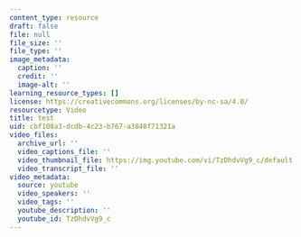```yaml
---
content_type: resource
draft: false
file: null
file_size: ''
file_type: ''
image_metadata:
  caption: ''
  credit: ''
  image-alt: ''
learning_resource_types: []
license: https://creativecommons.org/licenses/by-nc-sa/4.0/
resourcetype: Video
title: test
uid: cbf108a3-dcdb-4c23-b767-a3848f71321a
video_files:
  archive_url: ''
  video_captions_file: ''
  video_thumbnail_file: https://img.youtube.com/vi/TzDhdvVg9_c/default.jpg
  video_transcript_file: ''
video_metadata:
  source: youtube
  video_speakers: ''
  video_tags: ''
  youtube_description: ''
  youtube_id: TzDhdvVg9_c
---
```

